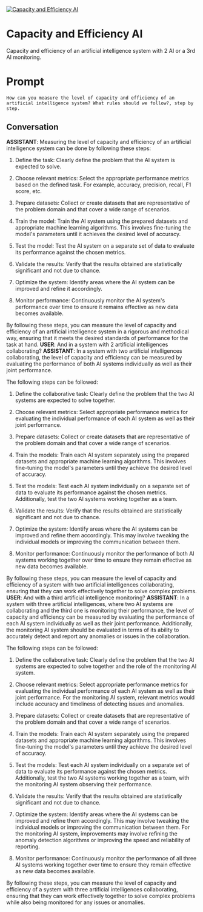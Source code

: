 
[![Capacity and Efficiency AI](https://flow-prompt-covers.s3.us-west-1.amazonaws.com/icon/realistic/real_2.png)]()
# Capacity and Efficiency AI 
Capacity and efficiency of an artificial intelligence system with 2 AI or a 3rd AI monitoring.

# Prompt

```
How can you measure the level of capacity and efficiency of an artificial intelligence system? What rules should we follow?, step by step.
```

## Conversation

**ASSISTANT**: Measuring the level of capacity and efficiency of an artificial intelligence system can be done by following these steps:



1. Define the task: Clearly define the problem that the AI system is expected to solve.



2. Choose relevant metrics: Select the appropriate performance metrics based on the defined task. For example, accuracy, precision, recall, F1 score, etc.



3. Prepare datasets: Collect or create datasets that are representative of the problem domain and that cover a wide range of scenarios.



4. Train the model: Train the AI system using the prepared datasets and appropriate machine learning algorithms. This involves fine-tuning the model's parameters until it achieves the desired level of accuracy.



5. Test the model: Test the AI system on a separate set of data to evaluate its performance against the chosen metrics.



6. Validate the results: Verify that the results obtained are statistically significant and not due to chance.



7. Optimize the system: Identify areas where the AI system can be improved and refine it accordingly.



8. Monitor performance: Continuously monitor the AI system's performance over time to ensure it remains effective as new data becomes available.



By following these steps, you can measure the level of capacity and efficiency of an artificial intelligence system in a rigorous and methodical way, ensuring that it meets the desired standards of performance for the task at hand.
**USER**: And in a system with 2 artificial intelligences collaborating?
**ASSISTANT**: In a system with two artificial intelligences collaborating, the level of capacity and efficiency can be measured by evaluating the performance of both AI systems individually as well as their joint performance. 



The following steps can be followed:



1. Define the collaborative task: Clearly define the problem that the two AI systems are expected to solve together.



2. Choose relevant metrics: Select appropriate performance metrics for evaluating the individual performance of each AI system as well as their joint performance.



3. Prepare datasets: Collect or create datasets that are representative of the problem domain and that cover a wide range of scenarios.



4. Train the models: Train each AI system separately using the prepared datasets and appropriate machine learning algorithms. This involves fine-tuning the model's parameters until they achieve the desired level of accuracy.



5. Test the models: Test each AI system individually on a separate set of data to evaluate its performance against the chosen metrics. Additionally, test the two AI systems working together as a team.



6. Validate the results: Verify that the results obtained are statistically significant and not due to chance.



7. Optimize the system: Identify areas where the AI systems can be improved and refine them accordingly. This may involve tweaking the individual models or improving the communication between them.



8. Monitor performance: Continuously monitor the performance of both AI systems working together over time to ensure they remain effective as new data becomes available.



By following these steps, you can measure the level of capacity and efficiency of a system with two artificial intelligences collaborating, ensuring that they can work effectively together to solve complex problems.
**USER**: And with a third artificial intelligence monitoring?
**ASSISTANT**: In a system with three artificial intelligences, where two AI systems are collaborating and the third one is monitoring their performance, the level of capacity and efficiency can be measured by evaluating the performance of each AI system individually as well as their joint performance. Additionally, the monitoring AI system should be evaluated in terms of its ability to accurately detect and report any anomalies or issues in the collaboration.



The following steps can be followed:



1. Define the collaborative task: Clearly define the problem that the two AI systems are expected to solve together and the role of the monitoring AI system.



2. Choose relevant metrics: Select appropriate performance metrics for evaluating the individual performance of each AI system as well as their joint performance. For the monitoring AI system, relevant metrics would include accuracy and timeliness of detecting issues and anomalies.



3. Prepare datasets: Collect or create datasets that are representative of the problem domain and that cover a wide range of scenarios.



4. Train the models: Train each AI system separately using the prepared datasets and appropriate machine learning algorithms. This involves fine-tuning the model's parameters until they achieve the desired level of accuracy.



5. Test the models: Test each AI system individually on a separate set of data to evaluate its performance against the chosen metrics. Additionally, test the two AI systems working together as a team, with the monitoring AI system observing their performance.



6. Validate the results: Verify that the results obtained are statistically significant and not due to chance.



7. Optimize the system: Identify areas where the AI systems can be improved and refine them accordingly. This may involve tweaking the individual models or improving the communication between them. For the monitoring AI system, improvements may involve refining the anomaly detection algorithms or improving the speed and reliability of reporting.



8. Monitor performance: Continuously monitor the performance of all three AI systems working together over time to ensure they remain effective as new data becomes available.



By following these steps, you can measure the level of capacity and efficiency of a system with three artificial intelligences collaborating, ensuring that they can work effectively together to solve complex problems while also being monitored for any issues or anomalies.


